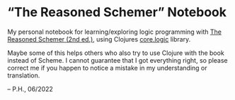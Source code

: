 # “The Reasoned Schemer” Notebook

My personal notebook for learning/exploring logic programming with [The Reasoned Schemer (2nd ed.)](https://mitpress.mit.edu/books/reasoned-schemer-second-edition), using Clojures [core.logic](https://github.com/clojure/core.logic) library.

Maybe some of this helps others who also try to use Clojure with the book instead of Scheme. I cannot guarantee that I got everything right, so please correct me if you happen to notice a mistake in my understanding or translation.

– P.H., 06/2022

